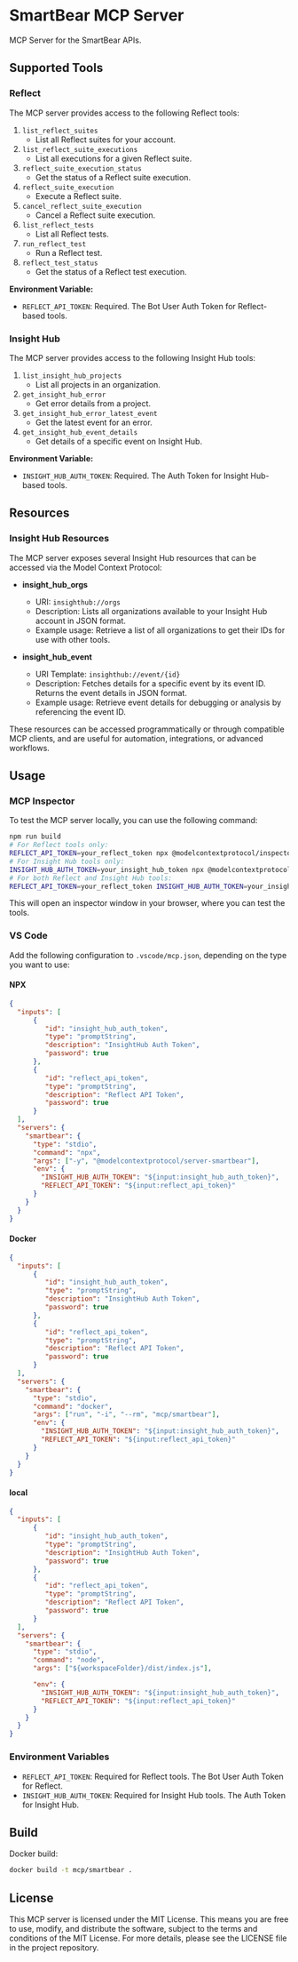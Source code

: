 # SmartBear MCP Server

MCP Server for the SmartBear APIs.

## Supported Tools

### Reflect

The MCP server provides access to the following Reflect tools:

1. `list_reflect_suites`
   - List all Reflect suites for your account.
2. `list_reflect_suite_executions`
   - List all executions for a given Reflect suite.
3. `reflect_suite_execution_status`
   - Get the status of a Reflect suite execution.
4. `reflect_suite_execution`
   - Execute a Reflect suite.
5. `cancel_reflect_suite_execution`
   - Cancel a Reflect suite execution.
6. `list_reflect_tests`
   - List all Reflect tests.
7. `run_reflect_test`
   - Run a Reflect test.
8. `reflect_test_status`
   - Get the status of a Reflect test execution.

**Environment Variable:**
- `REFLECT_API_TOKEN`: Required. The Bot User Auth Token for Reflect-based tools.

### Insight Hub

The MCP server provides access to the following Insight Hub tools:

1. `list_insight_hub_projects`
   - List all projects in an organization.
2. `get_insight_hub_error`
   - Get error details from a project.
3. `get_insight_hub_error_latest_event`
   - Get the latest event for an error.
4. `get_insight_hub_event_details`
   - Get details of a specific event on Insight Hub.

**Environment Variable:**
- `INSIGHT_HUB_AUTH_TOKEN`: Required. The Auth Token for Insight Hub-based tools.

## Resources
### Insight Hub Resources

The MCP server exposes several Insight Hub resources that can be accessed via the Model Context Protocol:

- **insight_hub_orgs**
  - URI: `insighthub://orgs`
  - Description: Lists all organizations available to your Insight Hub account in JSON format.
  - Example usage: Retrieve a list of all organizations to get their IDs for use with other tools.

- **insight_hub_event**
  - URI Template: `insighthub://event/{id}`
  - Description: Fetches details for a specific event by its event ID. Returns the event details in JSON format.
  - Example usage: Retrieve event details for debugging or analysis by referencing the event ID.

These resources can be accessed programmatically or through compatible MCP clients, and are useful for automation, integrations, or advanced workflows.

## Usage

### MCP Inspector
To test the MCP server locally, you can use the following command:

```bash
npm run build
# For Reflect tools only:
REFLECT_API_TOKEN=your_reflect_token npx @modelcontextprotocol/inspector node dist/index.js
# For Insight Hub tools only:
INSIGHT_HUB_AUTH_TOKEN=your_insight_hub_token npx @modelcontextprotocol/inspector node dist/index.js
# For both Reflect and Insight Hub tools:
REFLECT_API_TOKEN=your_reflect_token INSIGHT_HUB_AUTH_TOKEN=your_insight_hub_token npx @modelcontextprotocol/inspector node dist/index.js
```

This will open an inspector window in your browser, where you can test the tools.

### VS Code

Add the following configuration to `.vscode/mcp.json`, depending on the type you want to use:

#### NPX

```json
{
  "inputs": [
      {
         "id": "insight_hub_auth_token",
         "type": "promptString",
         "description": "InsightHub Auth Token",
         "password": true
      },
      {
         "id": "reflect_api_token",
         "type": "promptString",
         "description": "Reflect API Token",
         "password": true
      }
  ],
  "servers": {
    "smartbear": {
      "type": "stdio",
      "command": "npx",
      "args": ["-y", "@modelcontextprotocol/server-smartbear"],
      "env": {
        "INSIGHT_HUB_AUTH_TOKEN": "${input:insight_hub_auth_token}",
        "REFLECT_API_TOKEN": "${input:reflect_api_token}"
      }
    }
  }
}
```

#### Docker

```json
{
  "inputs": [
      {
         "id": "insight_hub_auth_token",
         "type": "promptString",
         "description": "InsightHub Auth Token",
         "password": true
      },
      {
         "id": "reflect_api_token",
         "type": "promptString",
         "description": "Reflect API Token",
         "password": true
      }
  ],
  "servers": {
    "smartbear": {
      "type": "stdio",
      "command": "docker",
      "args": ["run", "-i", "--rm", "mcp/smartbear"],
      "env": {
        "INSIGHT_HUB_AUTH_TOKEN": "${input:insight_hub_auth_token}",
        "REFLECT_API_TOKEN": "${input:reflect_api_token}"
      }
    }
  }
}
```

#### local

```json
{
  "inputs": [
      {
         "id": "insight_hub_auth_token",
         "type": "promptString",
         "description": "InsightHub Auth Token",
         "password": true
      },
      {
         "id": "reflect_api_token",
         "type": "promptString",
         "description": "Reflect API Token",
         "password": true
      }
  ],
  "servers": {
    "smartbear": {
      "type": "stdio",
      "command": "node",
      "args": ["${workspaceFolder}/dist/index.js"],

      "env": {
        "INSIGHT_HUB_AUTH_TOKEN": "${input:insight_hub_auth_token}",
        "REFLECT_API_TOKEN": "${input:reflect_api_token}"
      }
    }
  }
}
```

### Environment Variables

- `REFLECT_API_TOKEN`: Required for Reflect tools. The Bot User Auth Token for Reflect.
- `INSIGHT_HUB_AUTH_TOKEN`: Required for Insight Hub tools. The Auth Token for Insight Hub.

## Build

Docker build:

```bash
docker build -t mcp/smartbear .
```

## License

This MCP server is licensed under the MIT License. This means you are free to use, modify, and distribute the software, subject to the terms and conditions of the MIT License. For more details, please see the LICENSE file in the project repository.
